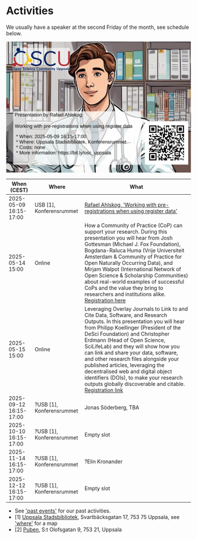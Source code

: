 # Activities

We usually have a speaker at the second Friday of the month,
see schedule below.

![Our next event](20250509_rafael_ahlskog/poster.jpg)

When (CEST)               | Where                   |What
--------------------------|-------------------------|-----------------------------------------------------------------------------------------------------------------
2025-05-09 16:15-17:00    |USB [1], Konferensrummet |[Rafael Ahlskog, 'Working with pre-registrations when using register data'](20250509_rafael_ahlskog/README.md)
2025-05-14 15:00          |Online                   |How a Community of Practice (CoP) can support your research. During this presentation you will hear from Josh Gottesman (Michael J. Fox Foundation), Bogdana-Raluca Huma (Vrije Universiteit Amsterdam & Community of Practice for Open Naturally Occurring Data), and Mirjam Walpot (International Network of Open Science & Scholarship Communities) about real-world examples of successful CoPs and the value they bring to researchers and institutions alike. [Registration here](https://www.scilifelab.se/event/how-a-community-of-practice-can-support-your-research/)
2025-05-15 15:00          |Online                   |Leveraging Overlay Journals to Link to and Cite Data, Software, and Research Outputs. In this presentation you will hear from Philipp Koellinger (President of the DeSci Foundation) and Christopher Erdmann (Head of Open Science, SciLifeLab) and they will show how you can link and share your data, software, and other research files alongside your published articles, leveraging the decentralised web and digital object identifiers (DOIs), to make your research outputs globally discoverable and citable. [Registration link](https://www.scilifelab.se/event/leveraging-overlay-journals-to-link-to-and-cite-data-software-and-research-outputs/)
2025-09-12 16:15-17:00    |?USB [1], Konferensrummet|Jonas Söderberg, TBA
2025-10-10 16:15-17:00    |?USB [1], Konferensrummet|Empty slot
2025-11-14 16:15-17:00    |?USB [1], Konferensrummet|?Elin Kronander
2025-12-12 16:15-17:00    |?USB [1], Konferensrummet|Empty slot

- See ['past events'](past_events.md) for our past activities.
- [1] [Uppsala Stadsbibliotek](https://bibliotekuppsala.se/web/arena/stadsbiblioteket#/), Svartbäcksgatan 17, 753 75 Uppsala,
  see ['where'](../where.md) for a map
- [2] [Puben](https://pubenuppsala.se/), S:t Olofsgatan 9, 753 21, Uppsala
